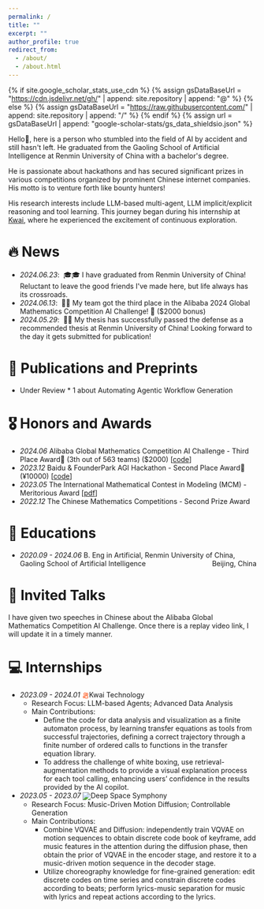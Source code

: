 ```yaml
---
permalink: /
title: ""
excerpt: ""
author_profile: true
redirect_from: 
  - /about/
  - /about.html
---
```


{% if site.google_scholar_stats_use_cdn %}
{% assign gsDataBaseUrl = "https://cdn.jsdelivr.net/gh/" | append: site.repository | append: "@" %}
{% else %}
{% assign gsDataBaseUrl = "https://raw.githubusercontent.com/" | append: site.repository | append: "/" %}
{% endif %}
{% assign url = gsDataBaseUrl | append: "google-scholar-stats/gs_data_shieldsio.json" %}

<span class='anchor' id='about-me'></span>
Hello👋, here is a person who stumbled into the field of AI by accident and still hasn't left. He graduated from the Gaoling School of Artificial Intelligence at Renmin University of China with a bachelor's degree.

He is passionate about hackathons and has secured significant prizes in various competitions organized by prominent Chinese internet companies. His motto is to venture forth like bounty hunters!

His research interests include LLM-based multi-agent, LLM implicit/explicit reasoning and tool learning. This journey began during his internship at [Kwai](https://www.kuaishou.com/), where he experienced the excitement of continuous exploration.
# 🔥 News
- *2024.06.23*: &nbsp;🎓🎓 I have graduated from Renmin University of China! Reluctant to leave the good friends I've made here, but life always has its crossroads.
- *2024.06.13*: &nbsp;🎉🎉 My team got the third place in the Alibaba 2024 Global Mathematics Competition AI Challenge! 🥉 ($2000 bonus)
- *2024.05.29*: &nbsp;🥳🥳 My thesis has successfully passed the defense as a recommended thesis at Renmin University of China! Looking forward to the day it gets submitted for publication!

# 📝 Publications and Preprints

- Under Review * 1 about Automating Agentic Workflow Generation <br>

<!-- - Graph-DPO: Preference Optimization on Reasoning Graph of LLM-based Multi-Agent<br>

- Meta Code Snippet Toolkit: Learning Transition Functions from Code Generation Trajectories<br> -->

<!-- <div class='paper-box'><div class='paper-box-image'><div><div class="badge">CVPR 2016</div><img src='images/500x300.png' alt="sym" width="100%"></div></div>
<div class='paper-box-text' markdown="1">

[Deep Residual Learning for Image Recognition]()

**Fengwei Teng**, Yankai Lin

[**Project**]() <strong><span class='show_paper_citations' data='DhtAFkwAAAAJ:ALROH1vI_8AC'></span></strong>
- Lorem ipsum dolor sit amet, consectetur adipiscing elit. Vivamus ornare aliquet ipsum, ac tempus justo dapibus sit amet. 
</div>
</div>

<div class='paper-box'><div class='paper-box-image'><div><div class="badge">CVPR 2016</div><img src='images/500x300.png' alt="sym" width="100%"></div></div>
<div class='paper-box-text' markdown="1"> -->

# 🎖 Honors and Awards
- *2024.06* Alibaba Global Mathematics Competition AI Challenge - Third Place Award🥉 (3th out of 563 teams) ($2000)
\[[code](https://github.com/didiforgithub/MetaGPT-MathAI)\]
- *2023.12* Baidu & FounderPark AGI Hackathon - Second Place Award🥈 (¥10000)
\[[code](https://github.com/didiforgithub/Prompt-Navigator)\]
- *2023.05* The International Mathematical Contest in Modeling (MCM) - Meritorious Award
\[[pdf](https://www.overleaf.com/read/vpvcsksqyrfz#5df8c5)\]
- *2022.12* The Chinese Mathematics Competitions - Second Prize Award

# 📖 Educations
- *2020.09 - 2024.06* B. Eng in Artificial, Renmin University of China, Gaoling School of Artificial Intelligence <span style="float: right;">Beijing, China</span>

# 💬 Invited Talks
I have given two speeches in Chinese about the Alibaba Global Mathematics Competition AI Challenge. Once there is a replay video link, I will update it in a timely manner.

# 💻 Internships
- *2023.09 - 2024.01* <img src="images/kuaishou.png" alt="" style="width: auto; height: 1em; vertical-align: middle;">Kwai Technology
  - Research Focus: LLM-based Agents; Advanced Data Analysis
  - Main Contributions:
    - Define the code for data analysis and visualization as a finite automaton process, by learning transfer equations as tools from successful trajectories, defining a correct trajectory through a finite number of ordered calls to functions in the transfer equation library.
    - To address the challenge of white boxing, use retrieval-augmentation methods to provide a visual explanation process for each tool calling, enhancing users’ confidence in the results provided by the AI copilot.
- *2023.05 - 2023.07* <img src="https://img.36krcdn.com/hsossms/20230424/v2_06078b14341f4486835b4b05ec8d8fb4@000000_oswg7548oswg132oswg132_img_000" style="width: auto; height: 1em; vertical-align: middle;">Deep Space Symphony
  - Research Focus: Music-Driven Motion Diffusion; Controllable Generation
  - Main Contributions:
    - Combine VQVAE and Diffusion: independently train VQVAE on motion sequences to obtain discrete code book of keyframe, add music features in the attention during the diffusion phase, then obtain the prior of VQVAE in the encoder stage, and restore it to a music-driven motion sequence in the decoder stage.
    - Utilize choreography knowledge for fine-grained generation: edit discrete codes on time series and constrain discrete codes according to beats; perform lyrics-music separation for music with lyrics and repeat actions according to the lyrics.